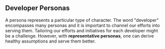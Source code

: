 ## Developer Personas

A persona represents a particular type of character. The word "developer" encompasses many personas and it is important to channel our efforts into serving them. Tailoring our efforts and initiatives for each developer might be a challenge. However, with **representative personas**, one can derive healthy assumptions and serve them better.
